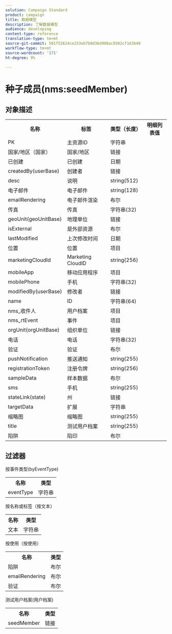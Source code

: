 ```yaml
---
solution: Campaign Standard
product: campaign
title: 数据模型
description: 了解数据模型
audience: developing
content-type: reference
translation-type: tm+mt
source-git-commit: 501f52624ce253eb7b0d36d908ac8502cf1d3b48
workflow-type: tm+mt
source-wordcount: '171'
ht-degree: 9%

---
```



# 种子成员(nms:seedMember)

## 对象描述

<table>
               <tr>
                  <th>名称</th>
                  <th>标签</th>
                  <th>类型（长度）</th>
                  <th>明细列表值</th>
               </tr>
               <tr>
                  <td>PK</td>
                  <td>主资源ID</td>
                  <td>字符串 </td>
                  <td> </td>
               </tr>
               <tr>
                  <td>国家/地区（国家）</td>
                  <td>国家/地区</td>
                  <td>链接 </td>
                  <td> </td>
               </tr>
               <tr>
                  <td>已创建</td>
                  <td>已创建</td>
                  <td>日期 </td>
                  <td> </td>
               </tr>
               <tr>
                  <td>createdBy(userBase)</td>
                  <td>创建者</td>
                  <td>链接 </td>
                  <td> </td>
               </tr>
               <tr>
                  <td>desc</td>
                  <td>说明</td>
                  <td>string(512)</td>
                  <td> </td>
               </tr>
               <tr>
                  <td>电子邮件</td>
                  <td>电子邮件</td>
                  <td>string(128)</td>
                  <td> </td>
               </tr>
               <tr>
                  <td>emailRendering</td>
                  <td>电子邮件渲染</td>
                  <td>布尔 </td>
                  <td> </td>
               </tr>
               <tr>
                  <td>传真</td>
                  <td>传真</td>
                  <td>字符串(32)</td>
                  <td> </td>
               </tr>
               <tr>
                  <td>geoUnit(geoUnitBase)</td>
                  <td>地理单位</td>
                  <td>链接 </td>
                  <td> </td>
               </tr>
               <tr>
                  <td>isExternal</td>
                  <td>是外部资源</td>
                  <td>布尔 </td>
                  <td> </td>
               </tr>
               <tr>
                  <td>lastModified</td>
                  <td>上次修改时间</td>
                  <td>日期 </td>
                  <td> </td>
               </tr>
               <tr>
                  <td>位置</td>
                  <td>位置</td>
                  <td>项目 </td>
                  <td> </td>
               </tr>
               <tr>
                  <td>marketingCloudId</td>
                  <td>Marketing CloudID</td>
                  <td>string(256)</td>
                  <td> </td>
               </tr>
               <tr>
                  <td>mobileApp</td>
                  <td>移动应用程序</td>
                  <td>项目 </td>
                  <td> </td>
               </tr>
               <tr>
                  <td>mobilePhone</td>
                  <td>手机</td>
                  <td>字符串(32)</td>
                  <td> </td>
               </tr>
               <tr>
                  <td>modifiedBy(userBase)</td>
                  <td>修改者</td>
                  <td>链接 </td>
                  <td> </td>
               </tr>
               <tr>
                  <td>name</td>
                  <td>ID</td>
                  <td>字符串(64)</td>
                  <td> </td>
               </tr>
               <tr>
                  <td>nms_收件人</td>
                  <td>用户档案</td>
                  <td>项目 </td>
                  <td> </td>
               </tr>
               <tr>
                  <td>nms_rtEvent</td>
                  <td>事件</td>
                  <td>项目 </td>
                  <td> </td>
               </tr>
               <tr>
                  <td>orgUnit(orgUnitBase)</td>
                  <td>组织单位</td>
                  <td>链接 </td>
                  <td> </td>
               </tr>
               <tr>
                  <td>电话</td>
                  <td>电话</td>
                  <td>字符串(32)</td>
                  <td> </td>
               </tr>
               <tr>
                  <td>验证</td>
                  <td>验证</td>
                  <td>布尔 </td>
                  <td> </td>
               </tr>
               <tr>
                  <td>pushNotification</td>
                  <td>推送通知</td>
                  <td>string(255)</td>
                  <td> </td>
               </tr>
               <tr>
                  <td>registrationToken</td>
                  <td>注册令牌</td>
                  <td>string(256)</td>
                  <td> </td>
               </tr>
               <tr>
                  <td>sampleData</td>
                  <td>样本数据</td>
                  <td>布尔 </td>
                  <td> </td>
               </tr>
               <tr>
                  <td>sms</td>
                  <td>手机</td>
                  <td>string(255)</td>
                  <td> </td>
               </tr>
               <tr>
                  <td>stateLink(state)</td>
                  <td>州</td>
                  <td>链接 </td>
                  <td> </td>
               </tr>
               <tr>
                  <td>targetData</td>
                  <td>扩展</td>
                  <td>字符串 </td>
                  <td> </td>
               </tr>
               <tr>
                  <td>缩略图</td>
                  <td>缩略图</td>
                  <td>string(255)</td>
                  <td> </td>
               </tr>
               <tr>
                  <td>title</td>
                  <td>测试用户档案</td>
                  <td>string(255)</td>
                  <td> </td>
               </tr>
               <tr>
                  <td>陷阱</td>
                  <td>陷印</td>
                  <td>布尔 </td>
                  <td> </td>
               </tr>
            </table>

## 过滤器

按事件类型(byEventType)

<table>
        <tr>
        <th>名称</th>
        <th>类型</th>
        </tr>
        <tr>
        <td>eventType</td>
        <td>字符串</td>
        </tr>
    </table>

按名称或标签（按文本）

<table>
        <tr>
        <th>名称</th>
        <th>类型</th>
        </tr>
        <tr>
        <td>文本</td>
        <td>字符串</td>
        </tr>
    </table>

按使用（按使用）

<table>
        <tr>
        <th>名称</th>
        <th>类型</th>
        </tr>
        <tr>
        <td>陷阱</td>
        <td>布尔</td>
        </tr>
        <tr>
        <td>emailRendering</td>
        <td>布尔</td>
        </tr>
        <tr>
        <td>验证</td>
        <td>布尔</td>
        </tr>
    </table>

测试用户档案(用户档案)

<table>
    <tr>
    <th>名称</th>
    <th>类型</th>
    </tr>
    <tr>
    <td>seedMember</td>
    <td>链接</td>
    </tr>
</table>